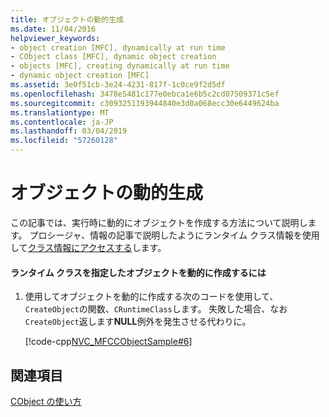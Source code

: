 ```yaml
---
title: オブジェクトの動的生成
ms.date: 11/04/2016
helpviewer_keywords:
- object creation [MFC], dynamically at run time
- CObject class [MFC], dynamic object creation
- objects [MFC], creating dynamically at run time
- dynamic object creation [MFC]
ms.assetid: 3e0f51cb-3e24-4231-817f-1c0ce9f2d5df
ms.openlocfilehash: 3478e5481c177e0ebca1e6b5c2cd07509371c5ef
ms.sourcegitcommit: c3093251193944840e3d0a068ecc30e6449624ba
ms.translationtype: MT
ms.contentlocale: ja-JP
ms.lasthandoff: 03/04/2019
ms.locfileid: "57260128"
---
```

# <a name="dynamic-object-creation"></a>オブジェクトの動的生成

この記事では、実行時に動的にオブジェクトを作成する方法について説明します。 プロシージャ、情報の記事で説明したようにランタイム クラス情報を使用して[クラス情報にアクセスする](../mfc/accessing-run-time-class-information.md)します。

#### <a name="to-dynamically-create-an-object-given-its-run-time-class"></a>ランタイム クラスを指定したオブジェクトを動的に作成するには

1. 使用してオブジェクトを動的に作成する次のコードを使用して、`CreateObject`の関数、`CRuntimeClass`します。 失敗した場合、なお`CreateObject`返します**NULL**例外を発生させる代わりに。

   [!code-cpp[NVC_MFCCObjectSample#6](../mfc/codesnippet/cpp/dynamic-object-creation_1.cpp)]

## <a name="see-also"></a>関連項目

[CObject の使い方](../mfc/using-cobject.md)
